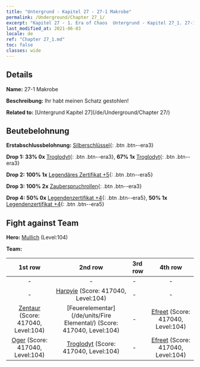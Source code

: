 ```yaml
---
title: "Untergrund - Kapitel 27 - 27-1 Makrobe"
permalink: /Underground/Chapter 27_1/
excerpt: "Kapitel 27 - 1. Era of Chaos  Untergrund - Kapitel 27_1. 27-1 Makrobe"
last_modified_at: 2021-06-03
locale: de
ref: "Chapter 27_1.md"
toc: false
classes: wide
---
```


## Details

 **Name:** 27-1 Makrobe

 **Beschreibung:** Ihr habt meinen Schatz gestohlen!

 **Related to:** [Untergrund Kapitel 27](/de/Underground/Chapter 27/)

## Beutebelohnung

 **Erstabschlussbelohnung:** [Silberschlüssel](/ItemsDE/con_693/){: .btn .btn--era3}

 **Drop 1:** **33% 0x** [Troglodyt](/ItemsDE/unt_244/){: .btn .btn--era3}, **67% 1x** [Troglodyt](/ItemsDE/unt_244/){: .btn .btn--era3}

 **Drop 2:** **100% 1x** [Legendäres Zertifikat +5](/ItemsDE/mat_102/){: .btn .btn--era5}

 **Drop 3:** **100% 2x** [Zauberspruchrollen](/ItemsDE/con_694/){: .btn .btn--era3}

 **Drop 4:** **50% 0x** [Legendenzertifikat +4](/ItemsDE/mat_95/){: .btn .btn--era5}, **50% 1x** [Legendenzertifikat +4](/ItemsDE/mat_95/){: .btn .btn--era5}


## Fight against Team
 **Hero:** [Mullich](/de/heroes/Mullich/) (Level:104)

 **Team:**


  | 1st row | 2nd row | 3rd row | 4th row |
  |:----:|:----:|:----|:----:|
  | - | - | - | - |
  | - | [Harpyie](/de/units/Harpy/) (Score: 417040, Level:104)  | - | - |
  | [Zentaur](/de/units/Centaur/) (Score: 417040, Level:104)  | [Feuerelementar](/de/units/Fire Elemental/) (Score: 417040, Level:104)  | - | [Efreet](/de/units/Efreeti/) (Score: 417040, Level:104)  |
  | [Oger](/de/units/Ogre/) (Score: 417040, Level:104)  | [Troglodyt](/de/units/Troglodyte/) (Score: 417040, Level:104)  | - | [Efreet](/de/units/Efreeti/) (Score: 417040, Level:104)  |


